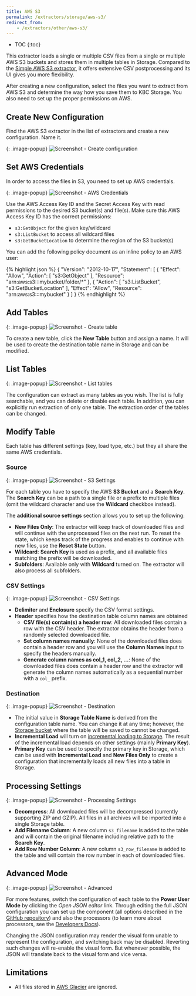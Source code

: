 ```yaml
---
title: AWS S3
permalink: /extractors/storage/aws-s3/
redirect_from:
    - /extractors/other/aws-s3/
---
```


* TOC
{:toc}

This extractor loads a single or multiple CSV files from a single or multiple AWS S3 buckets and stores them in multiple tables in Storage.
Compared to the [Simple AWS S3 extractor](/extractors/storage/simple-aws-s3), it offers extensive CSV postprocessing
and its UI gives you more flexibility.

After creating a new configuration, select the files you want to extract from AWS S3 and determine the way how
you save them to KBC Storage. You also need to set up the proper permissions on AWS.

## Create New Configuration

Find the AWS S3 extractor in the list of extractors and create a new configuration. Name it.

{: .image-popup}
![Screenshot - Create configuration](/extractors/storage/aws-s3/ui1.png)

## Set AWS Credentials

In order to access the files in S3, you need to set up AWS credentials.

{: .image-popup}
![Screenshot - AWS Credentials](/extractors/storage/aws-s3/ui2.png)

Use the AWS Access Key ID and the Secret Access Key with read permissions to the desired S3 bucket(s) and file(s).
Make sure this AWS Access Key ID has the correct permissions:

 - `s3:GetObject` for the given key/wildcard
 - `s3:ListBucket` to access all wildcard files
 - `s3:GetBucketLocation` to determine the region of the S3 bucket(s)

You can add the following policy document as an inline policy to an AWS user:

{% highlight json %}
{
    "Version": "2012-10-17",
    "Statement": [
        {
            "Effect": "Allow",
            "Action": [
                "s3:GetObject"
            ],
            "Resource": "arn:aws:s3:::mybucket/folder/*"
        },
        {
            "Action": [
                "s3:ListBucket",
                "s3:GetBucketLocation"
            ],
            "Effect": "Allow",
            "Resource": "arn:aws:s3:::mybucket"
        }
    ]
}
{% endhighlight %}

## Add Tables

{: .image-popup}
![Screenshot - Create table](/extractors/storage/aws-s3/ui3.png)

To create a new table, click the **New Table** button and assign a name.
It will be used to create the destination table name in Storage and can be modified.

## List Tables

{: .image-popup}
![Screenshot - List tables](/extractors/storage/aws-s3/ui9.png)

The configuration can extract as many tables as you wish.
The list is fully searchable, and you can delete or disable each table. In addition, you can explicitly run extraction of only one table.
The extraction order of the tables can be changed.

## Modify Table

Each table has different settings (key, load type, etc.) but they all share the same AWS credentials.

### Source

{: .image-popup}
![Screenshot - S3 Settings](/extractors/storage/aws-s3/ui4.png)

For each table you have to specify the AWS **S3 Bucket** and a **Search Key**.
The **Search Key** can be a path to a single file or a prefix to multiple files
(omit the wildcard character and use the **Wildcard** checkbox instead).

The **additional source settings** section allows you to set up the following:

 - **New Files Only**: The extractor will keep track of downloaded files and will continue with the unprocessed files
 on the next run. To reset the state, which keeps track of the progress and enables to continue with new files, 
 use the **Reset State** button.
 - **Wildcard**: **Search Key** is used as a prefix, and all available files matching the prefix will be downloaded.
 - **Subfolders**: Available only with **Wildcard** turned on. The extractor will also process all subfolders.
 

### CSV Settings

{: .image-popup}
![Screenshot - CSV Settings](/extractors/storage/aws-s3/ui5.png)

- **Delimiter** and **Enclosure** specify the CSV format settings.
- **Header** specifies how the destination table column names are obtained
  - **CSV file(s) contain(s) a header row**: All downloaded files contain a row with the CSV header. The extractor obtains 
  the header from a randomly selected downloaded file. 
  - **Set column names manually**: None of the downloaded files does contain a header row and you will use the **Column Names**
  input to specify the headers manually.
  - **Generate column names as col_1, col_2, ...**: None of the downloaded files does contain a header row and 
  the extractor will generate the column names automatically as a sequential number with a `col_` prefix.
                 
### Destination

{: .image-popup}
![Screenshot - Destination](/extractors/storage/aws-s3/ui6.png)


- The initial value in **Storage Table Name** is derived from the configuration table name. You can change it at any time; however,
the [Storage bucket](/storage/buckets/) where the table will be saved to cannot be changed.
- **Incremental Load** will turn on [incremental loading to Storage](/storage/tables/#incremental-loading). The result of the
incremental load depends on other settings (mainly **Primary Key**).
- **Primary Key** can be used to specify the primary key in Storage, which can be used with **Incremental Load**
and **New Files Only** to create a configuration that incrementally loads all new files into a table in Storage.

## Processing Settings

{: .image-popup}
![Screenshot - Processing Settings](/extractors/storage/aws-s3/ui7.png)

 - **Decompress**: All downloaded files will be decompressed (currently supporting ZIP and GZIP). All files in all archives
 will be imported into a single Storage table.
 - **Add Filename Column**: A new column `s3_filename` is added to the table and will contain the original filename 
 including relative path to the **Search Key**.
 - **Add Row Number Column**: A new column `s3_row_filename` is added to the table and will contain the row number in each 
 of downloaded files.

## Advanced Mode

{: .image-popup}
![Screenshot - Advanced](/extractors/storage/aws-s3/ui10.png)

For more features, switch the configuration of each table to the **Power User Mode** by clicking the *Open JSON editor* link.
Through editing the full JSON configuration you can set up the component (all options
described in the [GitHub repository](https://github.com/keboola/aws-s3-extractor)) and also the
processors (to learn more about processors, see the [Developers Docs](https://developers.keboola.com/extend/docker-runner/processors/)).

Changing the JSON configuration may render the visual form unable to represent the configuration, and switching back may
be disabled. Reverting such changes will re-enable the visual form. But whenever possible, the JSON will translate back
to the visual form and vice versa.

## Limitations

- All files stored in [AWS Glacier](https://aws.amazon.com/glacier/) are ignored.
